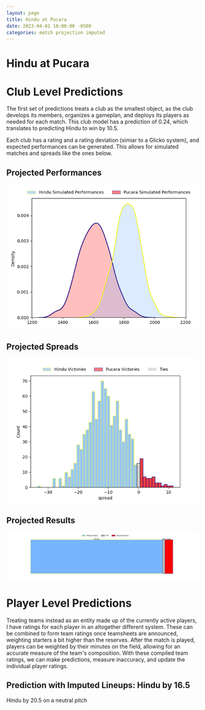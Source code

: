 ```yaml
---  
layout: page  
title: Hindu at Pucara  
date: 2023-04-01 18:00:00 -0500  
categories: match projection imputed  
---
```

# Hindu at Pucara

# Club Level Predictions


The first set of predictions treats a club as the smallest object, as the club develops its members, organizes a gameplan, and deploys its players as needed for each match. This club model has a prediction of 0.24, which translates to predicting Hindu to win by 10.5.

Each club has a rating and a rating deviation (simiar to a Glicko system), and expected performances can be generated. This allows for simulated matches and spreads like the ones below.
## Projected Performances


![Projected Performances](plots/performances_2023-04-01-Pucara-Hindu.png)
## Projected Spreads


![Projected Spreads](plots/spreads_2023-04-01-Pucara-Hindu.png)
## Projected Results


![Projected Results](plots/resultbar_2023-04-01-Pucara-Hindu.png)
# Player Level Predictions


Treating teams instead as an entity made up of the currently active players, I have ratings for each player in an altogether different system. These can be combined to form team ratings once teamsheets are announced, weighting starters a bit higher than the reserves. After the match is played, players can be weighted by their minutes on the field, allowing for an accurate measure of the team's composition. With these compiled team ratings, we can make predictions, measure inaccuracy, and update the individual player ratings.
## Prediction with Imputed Lineups: Hindu by 16.5


Hindu by 20.5 on a neutral pitch

